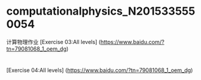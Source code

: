 # computationalphysics_N2015335550054
计算物理作业
[Exercise 03:All levels] (https://www.baidu.com/?tn=79081068_1_oem_dg)
#
[Exercise 04:All levels] (https://www.baidu.com/?tn=79081068_1_oem_dg)

